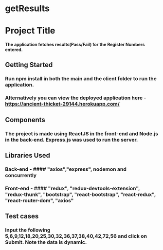 # getResults

# Project Title
#### The application fetches results(Pass/Fail) for the Register Numbers entered. 


## Getting Started
### Run **npm install** in both the main and the client folder to run the application.
### Alternatively you can view the deployed application here - https://ancient-thicket-29144.herokuapp.com/


## Components
### The project is made using ReactJS in the front-end and Node.js in the back-end. Express.js was used to run the server.


## Libraries Used
### Back-end - #### "axios","express", nodemon and concurrently

### Front-end - #### "redux", "redux-devtools-extension", "redux-thunk", "bootstrap", "react-bootstrap", "react-redux", "react-router-dom", "axios"

## Test cases

### Input the following 5,6,9,12,18,20,25,30,32,36,37,38,40,42,72,56 and click on Submit. Note the data is dynamic.
    

